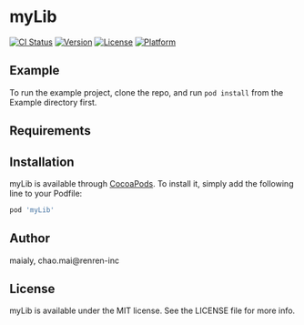 # myLib

[![CI Status](https://img.shields.io/travis/maialy/myLib.svg?style=flat)](https://travis-ci.org/maialy/myLib)
[![Version](https://img.shields.io/cocoapods/v/myLib.svg?style=flat)](https://cocoapods.org/pods/myLib)
[![License](https://img.shields.io/cocoapods/l/myLib.svg?style=flat)](https://cocoapods.org/pods/myLib)
[![Platform](https://img.shields.io/cocoapods/p/myLib.svg?style=flat)](https://cocoapods.org/pods/myLib)

## Example

To run the example project, clone the repo, and run `pod install` from the Example directory first.

## Requirements

## Installation

myLib is available through [CocoaPods](https://cocoapods.org). To install
it, simply add the following line to your Podfile:

```ruby
pod 'myLib'
```

## Author

maialy, chao.mai@renren-inc

## License

myLib is available under the MIT license. See the LICENSE file for more info.
